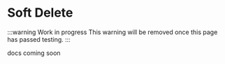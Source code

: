 # Soft Delete

:::warning Work in progress
<centered-image src="/img/work-in-progress.png" />
This warning will be removed once this page has passed testing.
:::

docs coming soon
